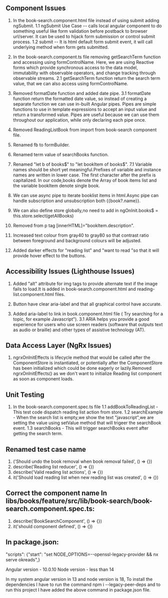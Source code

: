 ## Component Issues

1. In the book-search.component.html file instead of using submit adding ngSubmit.
   1.1 ngSubmit Use Case -- calls local angular component to do something useful like form validation before postback to browser url/server. It can be used to hijack form submission or control submit process.
   1.2 submit -- It is html default form submit event, it will call underlying method when form gets submitted.
2. In the book-search.component.ts file removing getSearchTerm function and accessing using    formControlName.
   Here, we are using Reactive forms which provide synchronous access to the data model, immutability with observable operators, and change tracking through observable streams.
   2.1 getSearchTerm function return the search term value, that we can also access using formControlName.

3. Removed formatDate function and added date pipe.
   3.1 formatDate function return the formatted date value, so instead of creating a separate function we can use in-built Angular pipes.
   Pipes are simple functions to use in template expressions to accept an input value and return a transformed value. Pipes are useful because we can use them throughout our application, while only declaring each pipe once.

4. Removed ReadingListBook from import from book-search component file.
5. Renamed fb to formBuilder.
6. Renamed term value of searchBooks function.
7. Renamed "let b of books$" to "let bookItem of books$".
   7.1 Variable names should be short yet meaningful.Prefixes of variable and instance names are written in lower case. The first character after the prefix is capitalized.
   In our code,books denote the Array of book items list and the variable bookItem denote single book.
8. We can use async pipe to iterate booklist items in html.Async pipe can handle subscription and unsubscription both {{book?.name}}.
9. We can also define store globally,no need to add in ngOnInit.books\$ = this.store.select(getAllBooks)
10. Removed from p tag [innerHTML]="bookItem.description".
11. Increased text colour from gray40 to gray80 so that contrast ratio between foreground and background colours will be adjusted.
12. Added darker effects for "reading list" and "want to read "so that it will provide hover effect to the buttons.

## Accessibility Issues (Lighthouse Issues)

1. Added "alt" attribute for img tags to provide alternate text if the image fails to load.It is added in book-search.component.html and reading-list.component.html files.

2. Button have clear aria-label and that all graphical control have accurate.

3. Added aria-label to link in book.component.html file ( Try searching for a topic, for example Javascript").
 3.1 ARIA helps you provide a good experience for users who use screen readers (software that outputs text as audio or braille) and other types of assistive technology (AT).

## Data Access Layer (NgRx Issues)

1. ngrxOnInitEffects is lifecycle method that would be called after the ComponentStore is instantiated, or potentially after the ComponentStore has been initialized which could be done eagerly or lazily.Removed ngrxOnInitEffects() as we don't want to initialize Reading list component as soon as component loads.

## Unit Testing

1. In the book-search.component.spec.ts file
   1.1 addBookToReadingList - This test code dispatch reading list action from store.
   1.2 searchExample - When the search list is empty,we show the text "javascript",we are setting the value using setValue method that will trigeer the searchBook event.
   1.3 searchBooks - This will trigger searchBooks event after getting the search term.

## Renamed test case name

1. ('Should undo the book removal when book removal failed', () => {})
2. describe('Reading list reducer', () => {})
3. describe('Valid reading list actions', () => {})
4. it('Should load reading list when new reading list was created', () => {})

## Correct the component name In libs/books/feature/src/lib/book-search/book-search.component.spec.ts:
1. describe('BookSearchComponent', () => {})
2. it('should component defined', () => {})

## In package.json:
"scripts": {"start": "set NODE_OPTIONS=--openssl-legacy-provider && nx serve okreads",}

Angular version - 10.0.10
Node version - less than 14

In my system angular version in 13 and node version is 18, To install the dependencies
I have to run the command npm i --legacy-peer-deps and to run this project I have added 
the above command in package.json file.

